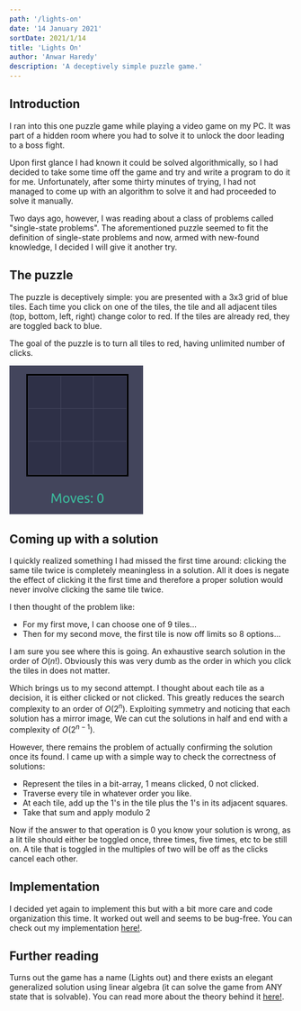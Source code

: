 ```yaml
---
path: '/lights-on'
date: '14 January 2021'
sortDate: 2021/1/14
title: 'Lights On'
author: 'Anwar Haredy'
description: 'A deceptively simple puzzle game.'
---
```


<h2>Introduction</h2>

<p>
I ran into this one puzzle game while playing a video game on my PC. It was part
of a hidden room where you had to solve it to unlock the door leading to a boss fight.

Upon first glance I had known it could be solved algorithmically, so I had decided
to take some time off the game and try and write a program to do it for me. Unfortunately,
after some thirty minutes of trying, I had not managed to come up with an algorithm to solve it
and had proceeded to solve it manually.

</p>

Two days ago, however, I was reading about a class of problems called "single-state problems".
The aforementioned puzzle seemed to fit the definition of single-state problems and now,
armed with new-found knowledge, I decided I will give it another try.

<h2>The puzzle</h2>

The puzzle is deceptively simple: you are presented with a 3x3 grid of blue tiles.
Each time you click on one of the tiles, the tile and all adjacent tiles (top, bottom, left, right)
change color to red. If the tiles are already red, they are toggled back to blue.

The goal of the puzzle is to turn all tiles to red, having unlimited number of clicks.

![board](tiles.png)

<h2>Coming up with a solution</h2>

I quickly realized something I had missed the first time around: clicking the same tile twice
is completely meaningless in a solution. All it does is negate the effect of clicking it the first time
and therefore a proper solution would never involve clicking the same tile twice.

I then thought of the problem like:

- For my first move, I can choose one of 9 tiles...
- Then for my second move, the first tile is now off limits so 8 options...

I am sure you see where this is going. An exhaustive search solution in the order of
$O(n!)$. Obviously this was very dumb as the order in which you click the tiles in does not matter.

Which brings us to my second attempt. I thought about each tile as a decision, it is either clicked or not clicked.
This greatly reduces the search complexity to an order of $O(2^n)$. Exploiting symmetry and noticing that each solution has a mirror image,
We can cut the solutions in half and end with a complexity of $O(2^{n-1})$.

However, there remains the problem of actually confirming the solution once its found. I came up with a simple way to check the correctness
of solutions:

- Represent the tiles in a bit-array, 1 means clicked, 0 not clicked.
- Traverse every tile in whatever order you like.
- At each tile, add up the 1's in the tile plus the 1's in its adjacent squares.
- Take that sum and apply modulo 2

Now if the answer to that operation is 0 you know your solution is wrong, as a lit tile should
either be toggled once, three times, five times, etc to be still on. A tile that is toggled in the multiples of
two will be off as the clicks cancel each other.

<h2>Implementation</h2>

I decided yet again to implement this but with a bit more care and code organization this time.
It worked out well and seems to be bug-free. You can check out my implementation [here!](https://optimistic-albattani-bd07e0.netlify.app/).

<h2>Further reading</h2>

Turns out the game has a name (Lights out) and there exists an elegant generalized solution using linear algebra (it can solve the game from ANY state that is solvable).
You can read more about the theory behind it [here!](https://www.xarg.org/2018/07/lightsout-solution-using-linear-algebra/).
